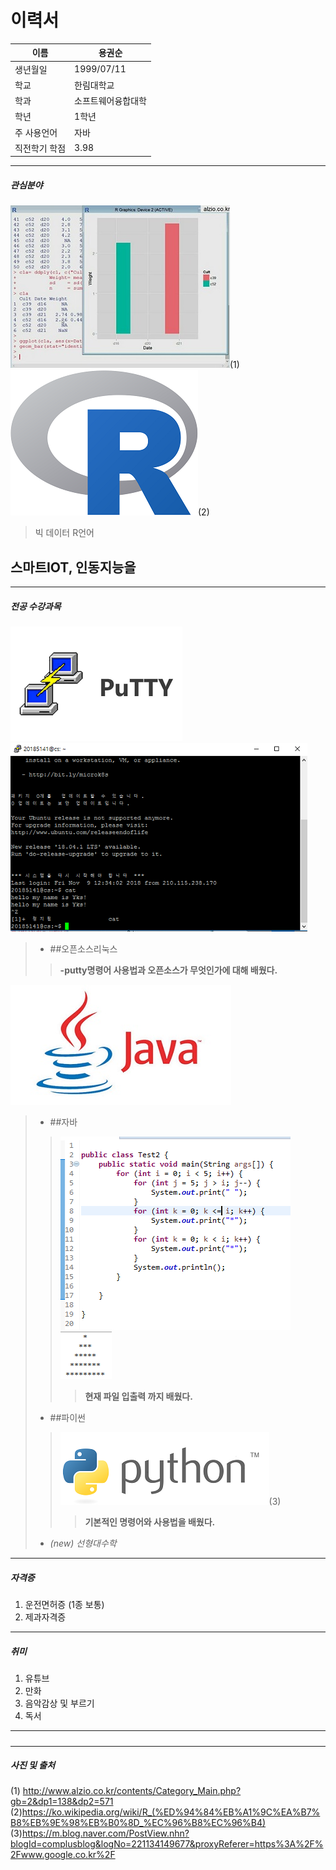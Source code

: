 이력서
========
이름 | **용권순**  
--|--------
생년월일 | 1999/07/11  
학교 | 한림대학교  
학과 | 소프트웨어융합대학 
학년 | 1학년
주 사용언어 | 자바  
직전학기 학점| 3.98
---------------
##### 관심분야
![빅데이터](big_data.jpg)(1) ![R언어](R언어.png)(2)
>빅 데이터
>R언어
## 스마트IOT, 인동지능을 

-------------------------------
##### 전공 수강과목

![putty_icon](putty_icon.png) ![putty](putty.PNG)  
>* ##오픈소스리눅스
>>__-putty명령어 사용법과 오픈소스가 무엇인가에 대해 배웠다.__  

![자바 아이콘](java_icon.jpg)

>* ##자바  
>>![자바소스](java.PNG) ![자바 별](java2.PNG)
>>>__현재 파일 입출력 까지 배웠다.__
>* ##파이썬
>>![파이썬](파이썬.png)(3)
>>> __기본적인 명령어와 사용법을 배웠다.__
>* _(new) 선형대수학_
----------------
##### 자격증
1. 운전면허증 (1종 보통)
2. 제과자격증  
----------------------
##### 취미  
1. 유튜브
2. 만화
3. 음악감상 및 부르기
4. 독서
-------------------------
#####

-------------
##### 사진 및 출처
(1) http://www.alzio.co.kr/contents/Category_Main.php?gb=2&dp1=138&dp2=571
(2)https://ko.wikipedia.org/wiki/R_(%ED%94%84%EB%A1%9C%EA%B7%B8%EB%9E%98%EB%B0%8D_%EC%96%B8%EC%96%B4)
(3)https://m.blog.naver.com/PostView.nhn?blogId=complusblog&logNo=221134149677&proxyReferer=https%3A%2F%2Fwww.google.co.kr%2F
